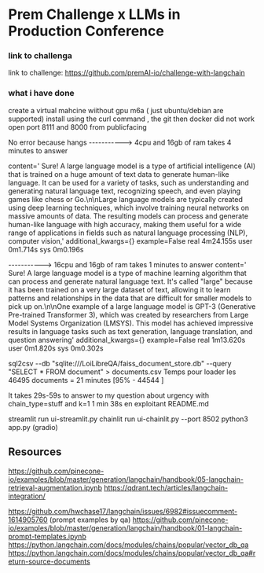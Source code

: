 # Prem Challenge x LLMs in Production Conference

### link to challenga 
link to challenge: https://github.com/premAI-io/challenge-with-langchain

### what i have done
create a virtual mahcine wiithout gpu m6a ( just ubuntu/debian are supported)
install using the curl command , the git then docker did not work
open port 8111 and 8000 from publicfacing

No error because hangs
-----------> 4cpu and 16gb of ram takes 4 minutes to answer

content=' Sure! A large language model is a type of artificial intelligence (AI) that is trained on a huge amount of text data to generate human-like language. It can be used for a variety of tasks, such as understanding and generating natural language text, recognizing speech, and even playing games like chess or Go.\n\nLarge language models are typically created using deep learning techniques, which involve training neural networks on massive amounts of data. The resulting models can process and generate human-like language with high accuracy, making them useful for a wide range of applications in fields such as natural language processing (NLP), computer vision,' additional_kwargs={} example=False
real    4m24.155s
user    0m1.714s
sys     0m0.196s

-----------> 16cpu and 16gb of ram takes 1 minutes to answer
content=' Sure! A large language model is a type of machine learning algorithm that can process and generate natural language text. It\'s called "large" because it has been trained on a very large dataset of text, allowing it to learn patterns and relationships in the data that are difficult for smaller models to pick up on.\n\nOne example of a large language model is GPT-3 (Generative Pre-trained Transformer 3), which was created by researchers from Large Model Systems Organization (LMSYS). This model has achieved impressive results in language tasks such as text generation, language translation, and question answering' additional_kwargs={} example=False
real    1m13.620s
user    0m1.820s
sys     0m0.302s


sql2csv --db "sqlite:///LoiLibreQA/faiss_document_store.db" --query "SELECT * FROM document" > documents.csv
Temps pour loader les 46495 documents = 21 minutes [95% - 44544 ]

It takes 29s-59s to answer to my question about urgency with chain_type=stuff and k=1
1 min 38s en exploitant README.md


streamlit run ui-streamlit.py
chainlit run ui-chainlit.py --port 8502
python3 app.py (gradio)

## Resources
https://github.com/pinecone-io/examples/blob/master/generation/langchain/handbook/05-langchain-retrieval-augmentation.ipynb
https://qdrant.tech/articles/langchain-integration/

https://github.com/hwchase17/langchain/issues/6982#issuecomment-1614905760 (prompt examples by qa)
https://github.com/pinecone-io/examples/blob/master/generation/langchain/handbook/01-langchain-prompt-templates.ipynb
https://python.langchain.com/docs/modules/chains/popular/vector_db_qa
https://python.langchain.com/docs/modules/chains/popular/vector_db_qa#return-source-documents
